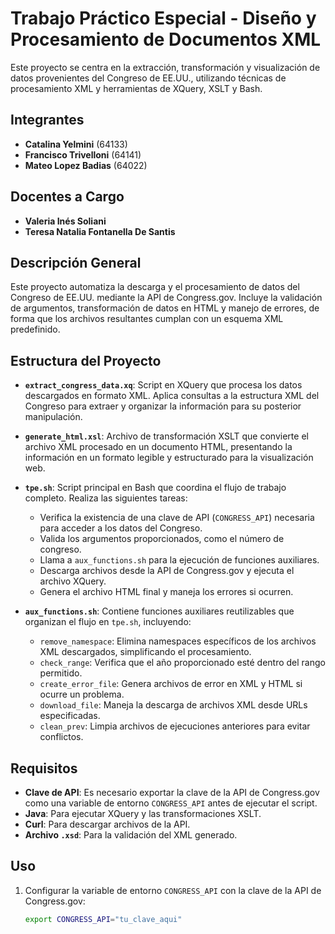 # Trabajo Práctico Especial - Diseño y Procesamiento de Documentos XML

Este proyecto se centra en la extracción, transformación y visualización de datos provenientes del Congreso de EE.UU., utilizando técnicas de procesamiento XML y herramientas de XQuery, XSLT y Bash.

## Integrantes
- **Catalina Yelmini** (64133)
- **Francisco Trivelloni** (64141)
- **Mateo Lopez Badias** (64022)

## Docentes a Cargo
- **Valeria Inés Soliani**
- **Teresa Natalia Fontanella De Santis**

## Descripción General
Este proyecto automatiza la descarga y el procesamiento de datos del Congreso de EE.UU. mediante la API de Congress.gov. Incluye la validación de argumentos, transformación de datos en HTML y manejo de errores, de forma que los archivos resultantes cumplan con un esquema XML predefinido.

## Estructura del Proyecto
- **`extract_congress_data.xq`**: Script en XQuery que procesa los datos descargados en formato XML. Aplica consultas a la estructura XML del Congreso para extraer y organizar la información para su posterior manipulación.

- **`generate_html.xsl`**: Archivo de transformación XSLT que convierte el archivo XML procesado en un documento HTML, presentando la información en un formato legible y estructurado para la visualización web.

- **`tpe.sh`**: Script principal en Bash que coordina el flujo de trabajo completo. Realiza las siguientes tareas:
  - Verifica la existencia de una clave de API (`CONGRESS_API`) necesaria para acceder a los datos del Congreso.
  - Valida los argumentos proporcionados, como el número de congreso.
  - Llama a `aux_functions.sh` para la ejecución de funciones auxiliares.
  - Descarga archivos desde la API de Congress.gov y ejecuta el archivo XQuery.
  - Genera el archivo HTML final y maneja los errores si ocurren.

- **`aux_functions.sh`**: Contiene funciones auxiliares reutilizables que organizan el flujo en `tpe.sh`, incluyendo:
  - `remove_namespace`: Elimina namespaces específicos de los archivos XML descargados, simplificando el procesamiento.
  - `check_range`: Verifica que el año proporcionado esté dentro del rango permitido.
  - `create_error_file`: Genera archivos de error en XML y HTML si ocurre un problema.
  - `download_file`: Maneja la descarga de archivos XML desde URLs especificadas.
  - `clean_prev`: Limpia archivos de ejecuciones anteriores para evitar conflictos.

## Requisitos
- **Clave de API**: Es necesario exportar la clave de la API de Congress.gov como una variable de entorno `CONGRESS_API` antes de ejecutar el script.
- **Java**: Para ejecutar XQuery y las transformaciones XSLT.
- **Curl**: Para descargar archivos de la API.
- **Archivo `.xsd`**: Para la validación del XML generado.

## Uso
1. Configurar la variable de entorno `CONGRESS_API` con la clave de la API de Congress.gov:
   ```bash
   export CONGRESS_API="tu_clave_aqui"
